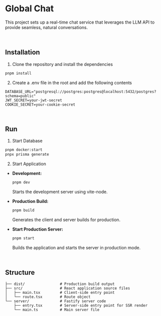 # Global Chat

This project sets up a real-time chat service that leverages the LLM API to provide seamless, natural conversations.

</br>

## Installation

1. Clone the repository and install the dependencies

  ```bash
  pnpm install
  ```

2. Create a .env file in the root and add the following contents

  ```
  DATABASE_URL="postgresql://postgres:postgres@localhost:5432/postgres?schema=public"
  JWT_SECRET=your-jwt-secret
  COOKIE_SECRET=your-cookie-secret
  ```

</br>

## Run

1. Start Database

  ```sh
  pnpm docker:start
  pnpx prisma generate
  ```

2. Start Application

- **Development:**

  ```bash
  pnpm dev
  ```

  Starts the development server using vite-node.

- **Production Build:**

  ```bash
  pnpm build
  ```

  Generates the client and server builds for production.

- **Start Production Server:**

  ```bash
  pnpm start
  ```

  Builds the application and starts the server in production mode.

</br>

## Structure

```
├── dist/                # Production build output
├── src/                 # React application source files
│   ├── main.tsx         # Client-side entry point
│   └── route.tsx        # Route object
└── server/              # Fastify server code
    ├── entry.tsx        # Server-side entry point for SSR render
    └── main.ts          # Main server file
```

</br>

